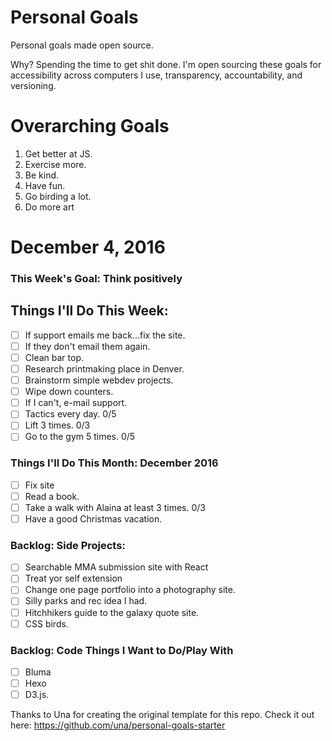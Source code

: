 Personal Goals
==============

Personal goals made open source.

Why? Spending the time to get shit done. I'm open sourcing these goals for accessibility across computers I use, transparency, accountability, and versioning.

# Overarching Goals

1. Get better at JS.
2. Exercise more.
3. Be kind.
4. Have fun.
5. Go birding a lot.
6. Do more art

# December 4, 2016

### This Week's Goal: Think positively 

## Things I'll Do This Week:

- [ ] If support emails me back...fix the site.
- [ ] If they don't email them again.
- [ ] Clean bar top.
- [ ] Research printmaking place in Denver.
- [ ] Brainstorm simple webdev projects.
- [ ] Wipe down counters.
- [ ] If I can't, e-mail support.
- [ ] Tactics every day. 0/5
- [ ] Lift 3 times.  0/3
- [ ] Go to the gym 5 times. 0/5

### Things I'll Do This Month: December 2016

- [ ] Fix site
- [ ] Read a book.
- [ ] Take a walk with Alaina at least 3 times. 0/3
- [ ] Have a good Christmas vacation.

### Backlog: Side Projects:

- [ ] Searchable MMA submission site with React
- [ ] Treat yor self extension
- [ ] Change one page portfolio into a photography site.
- [ ] Silly parks and rec idea I had.
- [ ] Hitchhikers guide to the galaxy quote site.
- [ ] CSS birds.

### Backlog: Code Things I Want to Do/Play With

- [ ] Bluma
- [ ] Hexo
- [ ] D3.js.

Thanks to Una for creating the original template for this repo. Check it out here: https://github.com/una/personal-goals-starter